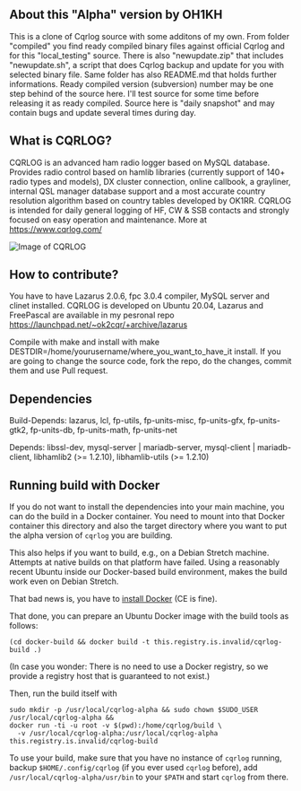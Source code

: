 About this "Alpha" version by OH1KH
---------------
This is a clone of Cqrlog source with some additons of my own.
From folder "compiled" you find ready compiled binary files against official Cqrlog and for this "local_testing" source.
There is also "newupdate.zip" that includes "newupdate.sh", a script that does Cqrlog backup and update for you with selected binary file.
Same folder has also README.md that holds further informations.
Ready compiled version (subversion) number may be one step behind of the source here. I'll test source for some time before releasing it as ready compiled.
Source here is "daily snapshot" and may contain bugs and update several times during day.



What is CQRLOG?
---------------

CQRLOG is an advanced ham radio logger based on MySQL database. Provides radio control 
based on hamlib libraries (currently support of 140+ radio types and models), DX cluster 
connection, online callbook, a grayliner, internal QSL manager database support and a most 
accurate country resolution algorithm based on country tables developed by OK1RR. CQRLOG is 
intended for daily general logging of HF, CW & SSB contacts and strongly focused on easy 
operation and maintenance. More at https://www.cqrlog.com/

![Image of CQRLOG](https://cqrlog.com/images/users/ok2cqr.png)

How to contribute?
-------------------

You have to have Lazarus 2.0.6, fpc 3.0.4 compiler, MySQL server and clinet installed.
CQRLOG is developed on Ubuntu 20.04, Lazarus and FreePascal are available in my pesronal repo  https://launchpad.net/~ok2cqr/+archive/lazarus

Compile with make and install with make DESTDIR=/home/yourusername/where_you_want_to_have_it install. If you are 
going to change the source code, fork the repo, do the changes, commit them and use Pull request.

Dependencies
-------------

Build-Depends: lazarus, lcl, fp-utils, fp-units-misc, fp-units-gfx, fp-units-gtk2, fp-units-db, fp-units-math, fp-units-net

Depends: libssl-dev, mysql-server | mariadb-server, mysql-client | mariadb-client, libhamlib2 (>= 1.2.10), libhamlib-utils (>= 1.2.10)

Running build with Docker
-------------------------

If you do not want to install the dependencies into your main machine, you can do the build
in a Docker container.  You need to mount into that Docker container this directory and
also the target directory where you want to put the alpha version of `cqrlog` you are
building.

This also helps if you want to build, e.g., on a Debian Stretch machine.  Attempts at
native builds on that platform have failed.  Using a reasonably recent Ubuntu inside our
Docker-based build environment, makes the build work even on Debian Stretch.

That bad news is, you have to [install Docker](https://docs.docker.com/install/linux/docker-ce/ubuntu/) (CE is fine).

That done, you can prepare an Ubuntu Docker image with the build tools as follows:

    (cd docker-build && docker build -t this.registry.is.invalid/cqrlog-build .)

(In case you wonder: There is no need to use a Docker registry, so we provide a registry
host that is guaranteed to not exist.)

Then, run the build itself with

    sudo mkdir -p /usr/local/cqrlog-alpha && sudo chown $SUDO_USER /usr/local/cqrlog-alpha &&
    docker run -ti -u root -v $(pwd):/home/cqrlog/build \
      -v /usr/local/cqrlog-alpha:/usr/local/cqrlog-alpha this.registry.is.invalid/cqrlog-build

To use your build, make sure that you have no instance of `cqrlog` running, backup
`$HOME/.config/cqrlog` (if you ever used `cqrlog` before), add
`/usr/local/cqrlog-alpha/usr/bin` to your `$PATH` and start `cqrlog` from there.
